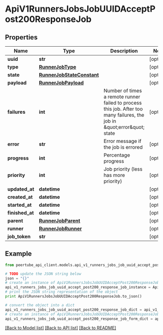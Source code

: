 # ApiV1RunnersJobsJobUUIDAcceptPost200ResponseJob


## Properties
Name | Type | Description | Notes
------------ | ------------- | ------------- | -------------
**uuid** | **str** |  | [optional] 
**type** | [**RunnerJobType**](RunnerJobType.md) |  | [optional] 
**state** | [**RunnerJobStateConstant**](RunnerJobStateConstant.md) |  | [optional] 
**payload** | [**RunnerJobPayload**](RunnerJobPayload.md) |  | [optional] 
**failures** | **int** | Number of times a remote runner failed to process this job. After too many failures, the job in \&quot;error\&quot; state | [optional] 
**error** | **str** | Error message if the job is errored | [optional] 
**progress** | **int** | Percentage progress | [optional] 
**priority** | **int** | Job priority (less has more priority) | [optional] 
**updated_at** | **datetime** |  | [optional] 
**created_at** | **datetime** |  | [optional] 
**started_at** | **datetime** |  | [optional] 
**finished_at** | **datetime** |  | [optional] 
**parent** | [**RunnerJobParent**](RunnerJobParent.md) |  | [optional] 
**runner** | [**RunnerJobRunner**](RunnerJobRunner.md) |  | [optional] 
**job_token** | **str** |  | [optional] 

## Example

```python
from peertube_api_client.models.api_v1_runners_jobs_job_uuid_accept_post200_response_job import ApiV1RunnersJobsJobUUIDAcceptPost200ResponseJob

# TODO update the JSON string below
json = "{}"
# create an instance of ApiV1RunnersJobsJobUUIDAcceptPost200ResponseJob from a JSON string
api_v1_runners_jobs_job_uuid_accept_post200_response_job_instance = ApiV1RunnersJobsJobUUIDAcceptPost200ResponseJob.from_json(json)
# print the JSON string representation of the object
print ApiV1RunnersJobsJobUUIDAcceptPost200ResponseJob.to_json()

# convert the object into a dict
api_v1_runners_jobs_job_uuid_accept_post200_response_job_dict = api_v1_runners_jobs_job_uuid_accept_post200_response_job_instance.to_dict()
# create an instance of ApiV1RunnersJobsJobUUIDAcceptPost200ResponseJob from a dict
api_v1_runners_jobs_job_uuid_accept_post200_response_job_form_dict = api_v1_runners_jobs_job_uuid_accept_post200_response_job.from_dict(api_v1_runners_jobs_job_uuid_accept_post200_response_job_dict)
```
[[Back to Model list]](../README.md#documentation-for-models) [[Back to API list]](../README.md#documentation-for-api-endpoints) [[Back to README]](../README.md)


